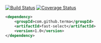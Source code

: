 [![Build Status](https://travis-ci.org/terma/fast-select.svg?branch=start)](https://travis-ci.org/terma/fast-select)
[![Coverage Status](https://coveralls.io/repos/terma/fast-select/badge.svg?branch=master&service=github)](https://coveralls.io/github/terma/fast-select?branch=master)

```xml
<dependency>
    <groupId>com.github.terma</groupId>
    <artifactId>fast-select</artifactId>
    <version>1.0</version>
</dependency>  
```
